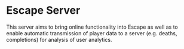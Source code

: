 # Escape Server
This server aims to bring online functionality into Escape as well as to enable automatic transmission of player data to a server (e.g. deaths, completions) for analysis of user analytics.
